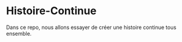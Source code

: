 # Histoire-Continue
Dans ce repo, nous allons essayer de créer une histoire continue tous ensemble.
